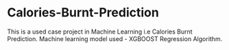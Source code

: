 # Calories-Burnt-Prediction
This is a used case project in Machine Learning i.e Calories Burnt Prediction. Machine learning model used - XGBOOST Regression Algorithm.
